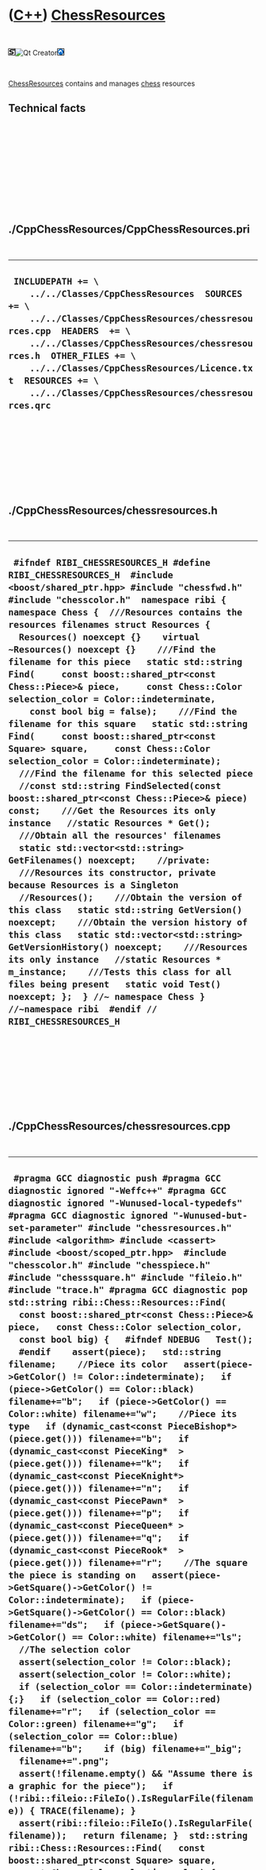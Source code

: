 



 

 

 

 

 

([C++](Cpp.htm)) [ChessResources](CppChessResources.htm)
========================================================

 

![STL](PicStl.png)![Qt
Creator](PicQtCreator.png)![Lubuntu](PicLubuntu.png)

 

[ChessResources](CppChessResources.htm) contains and manages
[chess](CppChess.htm) resources

Technical facts
---------------

 

 

 

 

 

 

./CppChessResources/CppChessResources.pri
-----------------------------------------

 

  -------------------------------------------------------------------------------------------------------------------------------------------------------------------------------------------------------------------------------------------------------------------------------------------------------------------------------------------
  ` INCLUDEPATH += \     ../../Classes/CppChessResources  SOURCES += \     ../../Classes/CppChessResources/chessresources.cpp  HEADERS  += \     ../../Classes/CppChessResources/chessresources.h  OTHER_FILES += \     ../../Classes/CppChessResources/Licence.txt  RESOURCES += \     ../../Classes/CppChessResources/chessresources.qrc`
  -------------------------------------------------------------------------------------------------------------------------------------------------------------------------------------------------------------------------------------------------------------------------------------------------------------------------------------------

 

 

 

 

 

./CppChessResources/chessresources.h
------------------------------------

 

  ---------------------------------------------------------------------------------------------------------------------------------------------------------------------------------------------------------------------------------------------------------------------------------------------------------------------------------------------------------------------------------------------------------------------------------------------------------------------------------------------------------------------------------------------------------------------------------------------------------------------------------------------------------------------------------------------------------------------------------------------------------------------------------------------------------------------------------------------------------------------------------------------------------------------------------------------------------------------------------------------------------------------------------------------------------------------------------------------------------------------------------------------------------------------------------------------------------------------------------------------------------------------------------------------------------------------------------------------------------------------------------------------------------------------------------------------------------------------------------------------------------------------------------------------------------------------------------------------------------
  ` #ifndef RIBI_CHESSRESOURCES_H #define RIBI_CHESSRESOURCES_H  #include <boost/shared_ptr.hpp> #include "chessfwd.h" #include "chesscolor.h"  namespace ribi { namespace Chess {  ///Resources contains the resources filenames struct Resources {   Resources() noexcept {}    virtual ~Resources() noexcept {}    ///Find the filename for this piece   static std::string Find(     const boost::shared_ptr<const Chess::Piece>& piece,     const Chess::Color selection_color = Color::indeterminate,     const bool big = false);    ///Find the filename for this square   static std::string Find(     const boost::shared_ptr<const Square> square,     const Chess::Color selection_color = Color::indeterminate);    ///Find the filename for this selected piece   //const std::string FindSelected(const boost::shared_ptr<const Chess::Piece>& piece) const;    ///Get the Resources its only instance   //static Resources * Get();    ///Obtain all the resources' filenames   static std::vector<std::string> GetFilenames() noexcept;    //private:   ///Resources its constructor, private because Resources is a Singleton   //Resources();    ///Obtain the version of this class   static std::string GetVersion() noexcept;    ///Obtain the version history of this class   static std::vector<std::string> GetVersionHistory() noexcept;    ///Resources its only instance   //static Resources * m_instance;    ///Tests this class for all files being present   static void Test() noexcept; };  } //~ namespace Chess } //~namespace ribi  #endif // RIBI_CHESSRESOURCES_H`
  ---------------------------------------------------------------------------------------------------------------------------------------------------------------------------------------------------------------------------------------------------------------------------------------------------------------------------------------------------------------------------------------------------------------------------------------------------------------------------------------------------------------------------------------------------------------------------------------------------------------------------------------------------------------------------------------------------------------------------------------------------------------------------------------------------------------------------------------------------------------------------------------------------------------------------------------------------------------------------------------------------------------------------------------------------------------------------------------------------------------------------------------------------------------------------------------------------------------------------------------------------------------------------------------------------------------------------------------------------------------------------------------------------------------------------------------------------------------------------------------------------------------------------------------------------------------------------------------------------------

 

 

 

 

 

./CppChessResources/chessresources.cpp
--------------------------------------

 

  ------------------------------------------------------------------------------------------------------------------------------------------------------------------------------------------------------------------------------------------------------------------------------------------------------------------------------------------------------------------------------------------------------------------------------------------------------------------------------------------------------------------------------------------------------------------------------------------------------------------------------------------------------------------------------------------------------------------------------------------------------------------------------------------------------------------------------------------------------------------------------------------------------------------------------------------------------------------------------------------------------------------------------------------------------------------------------------------------------------------------------------------------------------------------------------------------------------------------------------------------------------------------------------------------------------------------------------------------------------------------------------------------------------------------------------------------------------------------------------------------------------------------------------------------------------------------------------------------------------------------------------------------------------------------------------------------------------------------------------------------------------------------------------------------------------------------------------------------------------------------------------------------------------------------------------------------------------------------------------------------------------------------------------------------------------------------------------------------------------------------------------------------------------------------------------------------------------------------------------------------------------------------------------------------------------------------------------------------------------------------------------------------------------------------------------------------------------------------------------------------------------------------------------------------------------------------------------------------------------------------------------------------------------------------------------------------------------------------------------------------------------------------------------------------------------------------------------------------------------------------------------------------------------------------------------------------------------------------------------------------------------------------------------------------------------------------------------------------------------------------------------------------------------------------------------------------------------------------------------------------------------------------------------------------------------------------------------------------------------------------------------------------------------------------------------------------------------------------------------------------------------------------------------------------------------------------------------------------------------------------------------------------------------------------------------------------------------------------------------------------------------------------------------------------------------------------------------------------------------------------------------------------------------------------------------------------------------------------------------------------------------------------------------------------------------------------------------------------------------------------------------------------------------------------------------------------------------------------------------------------------------------------------------------------------------------------------------------------------------------------------------------------------------------------------------------------------------------------------------------------------------------------------------------------------------------------------------------------------------------------------------------------------------------------------------------------------------------------------------------------------------------------------------------------------------------------------------------------------------------------------------------------------------------------------------------------------------------------------------------------------------------------------------------------------------------------------------------------------------------------------------------------------------------------------------------------------------------------------------------------------------------------------------------------------------------------------------------------------------------------------------------------------------------------------------------------------------------------------------------------------------------------------------------------------------------------------------------------------------------------------------------------------------------------------------------------------
  ` #pragma GCC diagnostic push #pragma GCC diagnostic ignored "-Weffc++" #pragma GCC diagnostic ignored "-Wunused-local-typedefs" #pragma GCC diagnostic ignored "-Wunused-but-set-parameter" #include "chessresources.h"  #include <algorithm> #include <cassert>  #include <boost/scoped_ptr.hpp>  #include "chesscolor.h" #include "chesspiece.h" #include "chesssquare.h" #include "fileio.h" #include "trace.h" #pragma GCC diagnostic pop  std::string ribi::Chess::Resources::Find(   const boost::shared_ptr<const Chess::Piece>& piece,   const Chess::Color selection_color,   const bool big) {   #ifndef NDEBUG   Test();   #endif    assert(piece);   std::string filename;    //Piece its color   assert(piece->GetColor() != Color::indeterminate);   if (piece->GetColor() == Color::black) filename+="b";   if (piece->GetColor() == Color::white) filename+="w";    //Piece its type   if (dynamic_cast<const PieceBishop*>(piece.get())) filename+="b";   if (dynamic_cast<const PieceKing*  >(piece.get())) filename+="k";   if (dynamic_cast<const PieceKnight*>(piece.get())) filename+="n";   if (dynamic_cast<const PiecePawn*  >(piece.get())) filename+="p";   if (dynamic_cast<const PieceQueen* >(piece.get())) filename+="q";   if (dynamic_cast<const PieceRook*  >(piece.get())) filename+="r";    //The square the piece is standing on   assert(piece->GetSquare()->GetColor() != Color::indeterminate);   if (piece->GetSquare()->GetColor() == Color::black) filename+="ds";   if (piece->GetSquare()->GetColor() == Color::white) filename+="ls";    //The selection color   assert(selection_color != Color::black);   assert(selection_color != Color::white);   if (selection_color == Color::indeterminate) {;}   if (selection_color == Color::red) filename+="r";   if (selection_color == Color::green) filename+="g";   if (selection_color == Color::blue) filename+="b";    if (big) filename+="_big";    filename+=".png";    assert(!filename.empty() && "Assume there is a graphic for the piece");   if (!ribi::fileio::FileIo().IsRegularFile(filename)) { TRACE(filename); }   assert(ribi::fileio::FileIo().IsRegularFile(filename));   return filename; }  std::string ribi::Chess::Resources::Find(   const boost::shared_ptr<const Square> square,   const Chess::Color selection_color) {   #ifndef NDEBUG   Test();   #endif    std::string filename;    //The square   assert(square->GetColor() != Color::indeterminate);   if (square->GetColor() == Color::black) filename+="ds";   if (square->GetColor() == Color::white) filename+="ls";    //The selection color   assert(selection_color != Color::black);   assert(selection_color != Color::white);   if (selection_color == Color::indeterminate) {;}   if (selection_color == Color::red) filename+="r";   if (selection_color == Color::green) filename+="g";   if (selection_color == Color::blue) filename+="b";    filename+=".png";    assert(!filename.empty() && "Assume there is a graphic for the piece");   if (!ribi::fileio::FileIo().IsRegularFile(filename)) { TRACE(filename); }   assert(ribi::fileio::FileIo().IsRegularFile(filename));   return filename; }  std::vector<std::string> ribi::Chess::Resources::GetFilenames() noexcept {   #ifndef NDEBUG   //Test(); //Cannot do this: QtResources calls this member function to create the resources    #endif    std::vector<std::string> filenames;    for (int i=0; i!=2*6*2*4*2; ++i)   {     int j = i;     std::string filename;        //Piece its color     if (j % 2 == 0) filename+="b";     if (j % 2 == 1) filename+="w";      j/=2;      //Piece its type     if (j % 6 == 0) filename+="b";     if (j % 6 == 1) filename+="k";     if (j % 6 == 2) filename+="n";     if (j % 6 == 3) filename+="p";     if (j % 6 == 4) filename+="q";     if (j % 6 == 5) filename+="r";      j/=6;      //The square the piece is standing on     if (j % 2 == 0) filename+="ds";     if (j % 2 == 1) filename+="ls";      j/=2;      //The selection color     if (j % 4 == 0) {;}     if (j % 4 == 1) filename+="r";     if (j % 4 == 2) filename+="g";     if (j % 4 == 3) filename+="b";      j/= 4;      //Bigger or not?     if (j % 2 == 0) {;}     if (j % 2 == 1) filename+="_big";      filename+=".png";     filenames.push_back(filename);   }    for (int i=0; i!=2*4; ++i)   {     int j = i;     std::string filename;      //The square     if (j % 2 == 0) filename+="ds";     if (j % 2 == 1) filename+="ls";      j/=2;      //The selection color     if (j % 4 == 0) {;}     if (j % 4 == 1) filename+="r";     if (j % 4 == 2) filename+="g";     if (j % 4 == 3) filename+="b";      filename+=".png";     filenames.push_back(filename);   }    filenames.push_back("question_mark.png");    return filenames; }  std::string ribi::Chess::Resources::GetVersion() noexcept {   return "1.1"; }  std::vector<std::string> ribi::Chess::Resources::GetVersionHistory() noexcept {   return {     "2012-01-25: version 1.0: initial version",     "2012-02-07: version 1.1: added resources for selection"   }; }  /* Resources * ribi::Chess::Resources::Get() {   if (m_instance == 0)   {     m_instance = new Resources;   }   return m_instance; } */  void ribi::Chess::Resources::Test() noexcept {   {     static bool is_tested = false;     if (is_tested) return;     is_tested = true;   }   {     const std::vector<std::string> filenames = GetFilenames();     for (const std::string& s: filenames)     {       if (!ribi::fileio::FileIo().IsRegularFile(s))       {         TRACE(s);       }       assert(ribi::fileio::FileIo().IsRegularFile(s));     }   } }`
  ------------------------------------------------------------------------------------------------------------------------------------------------------------------------------------------------------------------------------------------------------------------------------------------------------------------------------------------------------------------------------------------------------------------------------------------------------------------------------------------------------------------------------------------------------------------------------------------------------------------------------------------------------------------------------------------------------------------------------------------------------------------------------------------------------------------------------------------------------------------------------------------------------------------------------------------------------------------------------------------------------------------------------------------------------------------------------------------------------------------------------------------------------------------------------------------------------------------------------------------------------------------------------------------------------------------------------------------------------------------------------------------------------------------------------------------------------------------------------------------------------------------------------------------------------------------------------------------------------------------------------------------------------------------------------------------------------------------------------------------------------------------------------------------------------------------------------------------------------------------------------------------------------------------------------------------------------------------------------------------------------------------------------------------------------------------------------------------------------------------------------------------------------------------------------------------------------------------------------------------------------------------------------------------------------------------------------------------------------------------------------------------------------------------------------------------------------------------------------------------------------------------------------------------------------------------------------------------------------------------------------------------------------------------------------------------------------------------------------------------------------------------------------------------------------------------------------------------------------------------------------------------------------------------------------------------------------------------------------------------------------------------------------------------------------------------------------------------------------------------------------------------------------------------------------------------------------------------------------------------------------------------------------------------------------------------------------------------------------------------------------------------------------------------------------------------------------------------------------------------------------------------------------------------------------------------------------------------------------------------------------------------------------------------------------------------------------------------------------------------------------------------------------------------------------------------------------------------------------------------------------------------------------------------------------------------------------------------------------------------------------------------------------------------------------------------------------------------------------------------------------------------------------------------------------------------------------------------------------------------------------------------------------------------------------------------------------------------------------------------------------------------------------------------------------------------------------------------------------------------------------------------------------------------------------------------------------------------------------------------------------------------------------------------------------------------------------------------------------------------------------------------------------------------------------------------------------------------------------------------------------------------------------------------------------------------------------------------------------------------------------------------------------------------------------------------------------------------------------------------------------------------------------------------------------------------------------------------------------------------------------------------------------------------------------------------------------------------------------------------------------------------------------------------------------------------------------------------------------------------------------------------------------------------------------------------------------------------------------------------------------------------------------------------------------------------------------

 

 

 

 

 





 




This page has been created by the [tool](Tools.htm)
[CodeToHtml](ToolCodeToHtml.htm)
